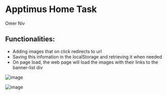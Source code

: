 # Apptimus Home Task

Omer Niv

## Functionalities:
- Adding images that on click redirects to url
- Saving this infomation in the localStorage and retrieving it when needed
- On page load, the web page will load the images with their links to the banner-list div

![image](https://user-images.githubusercontent.com/63054684/153612643-f69c627a-1288-4efa-a0a2-93c7d3ac3274.png)

![image](https://user-images.githubusercontent.com/63054684/153612750-26d72fff-d1c5-47ee-95f1-9f5a78f25062.png)

